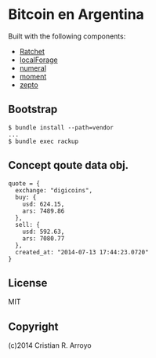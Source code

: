 # Bitcoin en Argentina

Built with the following components:

* [Ratchet][rtch]
* [localForage][fora]
* [numeral][nume]
* [moment][mome]
* [zepto][zpto]

## Bootstrap

    $ bundle install --path=vendor
    ...
    $ bundle exec rackup

## Concept qoute data obj.

    quote = {
      exchange: "digicoins",
      buy: {
        usd: 624.15,
        ars: 7489.86
      },
      sell: {
        usd: 592.63,
        ars: 7080.77
      },
      created_at: "2014-07-13 17:44:23.0720"
    }

## License

MIT

## Copyright

(c)2014 Cristian R. Arroyo

[rtch]: http://goratchet.com
[fora]: http://mozilla.github.io/localForage/
[nume]: http://numeraljs.com
[mome]: http://momentjs.com/
[zpto]: http://zeptojs.com/
